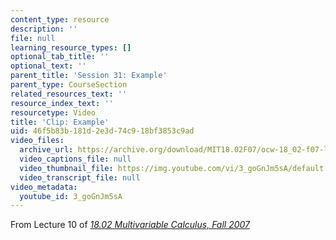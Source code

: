 ```yaml
---
content_type: resource
description: ''
file: null
learning_resource_types: []
optional_tab_title: ''
optional_text: ''
parent_title: 'Session 31: Example'
parent_type: CourseSection
related_resources_text: ''
resource_index_text: ''
resourcetype: Video
title: 'Clip: Example'
uid: 46f5b83b-181d-2e3d-74c9-18bf3853c9ad
video_files:
  archive_url: https://archive.org/download/MIT18.02F07/ocw-18_02-f07-lec10_300k.mp4
  video_captions_file: null
  video_thumbnail_file: https://img.youtube.com/vi/3_goGnJm5sA/default.jpg
  video_transcript_file: null
video_metadata:
  youtube_id: 3_goGnJm5sA
---
```


From Lecture 10 of [_18.02 Multivariable Calculus, Fall 2007_](/courses/18-02-multivariable-calculus-fall-2007/pages/video-lectures)
